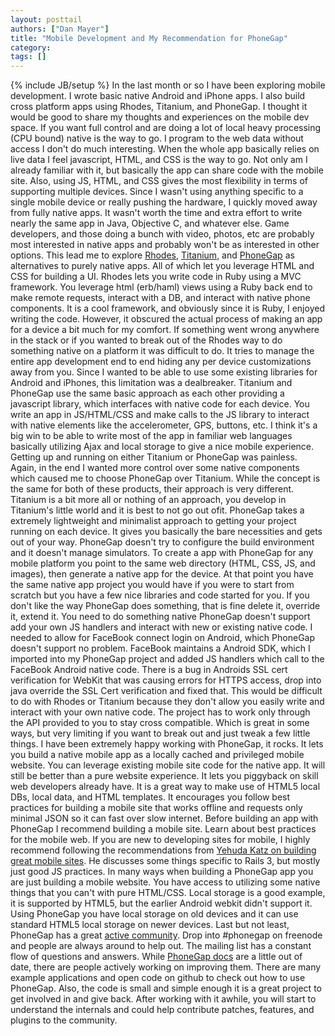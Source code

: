 ```yaml
---
layout: posttail
authors: ["Dan Mayer"]
title: "Mobile Development and My Recommendation for PhoneGap"
category:
tags: []
---
```

{% include JB/setup %}
In the last month or so I have been exploring mobile development. I wrote basic native Android and iPhone apps. I also build cross platform apps using Rhodes, Titanium, and PhoneGap. I thought it would be good to share my thoughts and experiences on the mobile dev space.    If you want full control and are doing a lot of local heavy processing (CPU bound) native is the way to go. I program to the web data without access I don't do much interesting. When the whole app basically relies on live data I feel javascript, HTML, and CSS is the way to go. Not only am I already familiar with it, but basically the app can share code with the mobile site. Also, using JS, HTML, and CSS gives the most flexibility in terms of supporting multiple devices. Since I wasn't using anything specific to a single mobile device or really pushing the hardware, I quickly moved away from fully native apps. It wasn't worth the time and extra effort to write nearly the same app in Java, Objective C, and whatever else. Game developers, and those doing a bunch with video, photos, etc are probably most interested in native apps and probably won't be as interested in other options.    This lead me to explore [Rhodes](http://rhomobile.com/products/rhodes/), [Titanium](http://www.appcelerator.com/), and [PhoneGap](http://phonegap.com) as alternatives to purely native apps. All of which let <!--more--> you leverage HTML and CSS for building a UI.    Rhodes lets you write code in Ruby using a MVC framework. You leverage html (erb/haml) views using a Ruby back end to make remote requests, interact with a DB, and interact with native phone components. It is a cool framework, and obviously since it is Ruby, I enjoyed writing the code. However, it obscured the actual process of making an app for a device a bit much for my comfort. If something went wrong anywhere in the stack or if you wanted to break out of the Rhodes way to do something native on a platform it was difficult to do. It tries to manage the entire app development end to end hiding any per device customizations away from you. Since I wanted to be able to use some existing libraries for Android and iPhones, this limitation was a dealbreaker.    Titanium and PhoneGap use the same basic approach as each other providing a javascript library, which interfaces with native code for each device. You write an app in JS/HTML/CSS and make calls to the JS library to interact with native elements like the accelerometer, GPS, buttons, etc. I think it's a big win to be able to write most of the app in familiar web languages basically utilizing Ajax and local storage to give a nice mobile experience. Getting up and running on either Titanium or PhoneGap was painless. Again, in the end I wanted more control over some native components which caused me to choose PhoneGap over Titanium. While the concept is the same for both of these products, their approach is very different.    Titanium is a bit more all or nothing of an approach, you develop in Titanium's little world and it is best to not go out ofit. PhoneGap takes a extremely lightweight and minimalist approach to getting your project running on each device. It gives you basically the bare necessities and gets out of your way. PhoneGap doesn't try to configure the build environment and it doesn't manage simulators. To create a app with PhoneGap for any mobile platform you point to the same web directory (HTML, CSS, JS, and images), then generate a native app for the device. At that point you have the same native app project you would have if you were to start from scratch but you have a few nice libraries and code started for you. If you don't like the way PhoneGap does something, that is fine delete it, override it, extend it. You need to do something native PhoneGap doesn't support add your own JS handlers and interact with new or existing native code. I needed to allow for FaceBook connect login on Android, which PhoneGap doesn't support no problem. FaceBook maintains a Android SDK, which I imported into my PhoneGap project and added JS handlers which call to the FaceBook Android native code. There is a bug in Androids SSL cert verification for WebKit that was causing errors for HTTPS access, drop into java override the SSL Cert verification and fixed that. This would be difficult to do with Rhodes or Titanium because they don't allow you easily write and interact with your own native code. The project has to work only through the API provided to you to stay cross compatible. Which is great in some ways, but very limiting if you want to break out and just tweak a few little things.    I have been extremely happy working with PhoneGap, it rocks. It lets you build a native mobile app as a locally cached and privileged mobile website. You can leverage existing mobile site code for the native app. It will still be better than a pure website experience. It lets you piggyback on skill web developers already have. It is a great way to make use of HTML5  local DBs, local data, and HTML templates. It encourages you follow best practices for building a mobile site that works offline and requests only minimal JSON so it can fast over slow internet.     Before building an app with PhoneGap I recommend building a mobile site. Learn about best practices for the mobile web. If you are new to developing sites for mobile, I highly recommend following the recommendations from [Yehuda Katz on building great mobile sites](http://www.engineyard.com/video/12678746). He discusses some things specific to Rails 3, but mostly just good JS practices.    In many ways when building a PhoneGap app you are just building a mobile website. You have access to utilizing some native things that you can't with pure HTML/CSS. Local storage is a good example, it is supported by HTML5, but the earlier Android webkit didn't support it. Using PhoneGap you have local storage on old devices and it can use standard HTML5 local storage on newer devices.    Last but not least, PhoneGap has a great [active community](http://www.phonegap.com/community). Drop into #phonegap on freenode and people are always around to help out. The mailing list has a constant flow of questions and answers. While [PhoneGap docs](http://www.phonegap.com/docs) are a little out of date, there are people actively working on improving them. There are many example applications and open code on github to check out how to use PhoneGap. Also, the code is small and simple enough it is a great project to get involved in and give back. After working with it awhile, you will start to understand the internals and could help contribute patches, features, and plugins to the community. 